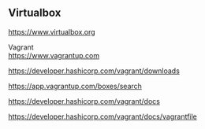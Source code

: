 Virtualbox
------------
<https://www.virtualbox.org>

Vagrant  
<https://www.vagrantup.com>

<https://developer.hashicorp.com/vagrant/downloads>

<https://app.vagrantup.com/boxes/search>

<https://developer.hashicorp.com/vagrant/docs>

<https://developer.hashicorp.com/vagrant/docs/vagrantfile>
